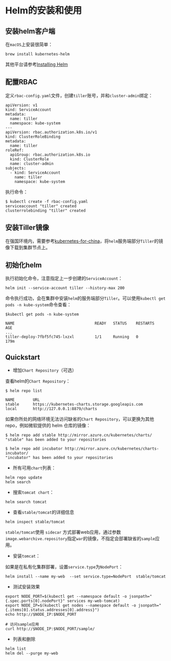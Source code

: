 
# Helm的安装和使用

## 安装helm客户端

在`macOS`上安装很简单：

```
brew install kubernetes-helm
```

其他平台请参考[Installing Helm](https://helm.sh/docs/using_helm/#installing-helm)

## 配置RBAC

定义`rbac-config.yaml`文件，创建`tiller`账号，并和`cluster-admin`绑定：

```
apiVersion: v1
kind: ServiceAccount
metadata:
  name: tiller
  namespace: kube-system
---
apiVersion: rbac.authorization.k8s.io/v1
kind: ClusterRoleBinding
metadata:
  name: tiller
roleRef:
  apiGroup: rbac.authorization.k8s.io
  kind: ClusterRole
  name: cluster-admin
subjects:
  - kind: ServiceAccount
    name: tiller
    namespace: kube-system
```

执行命令：

```
$ kubectl create -f rbac-config.yaml
serviceaccount "tiller" created
clusterrolebinding "tiller" created
```

## 安装Tiller镜像

在强国环境内，需要参考[kubernetes-for-china](https://github.com/maguowei/kubernetes-for-china)，将`helm`服务端部分`Tiller`的镜像下载到集群节点上。


## 初始化helm

执行初始化命令，注意指定上一步创建的`ServiceAccount`：

```
helm init --service-account tiller --history-max 200
```

命令执行成功，会在集群中安装`helm`的服务端部分`Tiller`。可以使用`kubectl get pods -n kube-system`命令查看：

```
$kubectl get pods -n kube-system

NAME                                   READY   STATUS    RESTARTS   AGE
...
tiller-deploy-7fbf5fc745-lxzxl         1/1     Running   0          179m
```

## Quickstart

* 增加`Chart Repository`（可选）

查看helm的`Chart Repository`：

```
$ helm repo list

NAME     	URL
stable   	https://kubernetes-charts.storage.googleapis.com
local    	http://127.0.0.1:8879/charts
```

如果你所处的网络环境无法访问缺省的`Chart Repository`，可以更换为其他repo，例如微软提供的 helm 仓库的镜像：

```
$ helm repo add stable http://mirror.azure.cn/kubernetes/charts/
"stable" has been added to your repositories

$ helm repo add incubator http://mirror.azure.cn/kubernetes/charts-incubator/
"incubator" has been added to your repositories
```

* 所有可用`chart`列表：

```
helm repo update
helm search
```

* 搜索`tomcat chart`：

```
helm search tomcat
```

* 查看`stable/tomcat`的详细信息
```
helm inspect stable/tomcat
```

`stable/tomcat`使用 `sidecar` 方式部署web应用，通过参数`image.webarchive.repository`指定`war`的镜像，不指定会部署缺省的`sample`应用。

* 安装`tomcat`：

如果是在私有化集群部署，设置`service.type`为`NodePort`：

```
helm install --name my-web  --set service.type=NodePort  stable/tomcat
```

* 测试安装效果

```
export NODE_PORT=$(kubectl get --namespace default -o jsonpath="{.spec.ports[0].nodePort}" services my-web-tomcat)
export NODE_IP=$(kubectl get nodes --namespace default -o jsonpath="{.items[0].status.addresses[0].address}")
echo http://$NODE_IP:$NODE_PORT

# 访问sample应用
curl http://$NODE_IP:$NODE_PORT/sample/
```

* 列表和删除

```
helm list
helm del --purge my-web
```